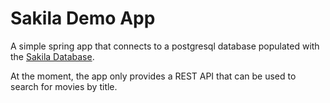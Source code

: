 # Sakila Demo App

A simple spring app that connects to a postgresql database populated with the [Sakila Database](https://github.com/jOOQ/sakila).

At the moment, the app only provides a REST API that can be used to search for movies by title.
